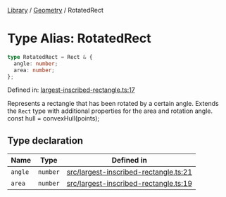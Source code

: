 <!-- markdownlint-disable -->
<!-- cspell: disable -->
[Library](../index.md) / [Geometry](./index.md) / RotatedRect

# Type Alias: RotatedRect

```ts
type RotatedRect = Rect & {
  angle: number;
  area: number;
};
```

Defined in: [largest-inscribed-rectangle.ts:17](https://github.com/technobuddha/library/blob/main/src/largest-inscribed-rectangle.ts#L17)

Represents a rectangle that has been rotated by a certain angle.
Extends the `Rect` type with additional properties for the area and rotation angle.
const hull = convexHull(points);

## Type declaration

| Name | Type | Defined in |
| ------ | ------ | ------ |
| `angle` | `number` | [src/largest-inscribed-rectangle.ts:21](https://github.com/technobuddha/library/blob/main/src/largest-inscribed-rectangle.ts#L21) |
| `area` | `number` | [src/largest-inscribed-rectangle.ts:19](https://github.com/technobuddha/library/blob/main/src/largest-inscribed-rectangle.ts#L19) |


